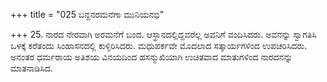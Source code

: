 +++
title = "025 ಬನ್ದನರಮನೆಗಾ ಮುನಿಯನಭಿ"

+++
25. ನಾರದ ನೇರವಾಗಿ ಅರಮನೆಗೆ ಬಂದ. ಆಸ್ಥಾನದಲ್ಲಿದ್ದವರೆಲ್ಲ ಅವನಿಗೆ ವಂದಿಸಿದರು. ಅವನನ್ನು ಸ್ವಾಗತಿಸಿ ಒಳಕ್ಕೆ ಕರೆತಂದು ಸಿಂಹಾಸನದಲ್ಲಿ ಕುಳ್ಳಿರಿಸಿದರು. ಮಧುಪರ್ಕವೇ ಮೊದಲಾದ ಸತ್ಕಾರ್ಯಗಳಿಂದ ಉಪಚರಿಸಿದರು. ಅನಂತರ ಧರ್ಮರಾಯ ಅತಿಶಯ ವಿನಯದಿಂದ ಹಸನ್ಮುಖಿಯಾಗಿ ಉಚಿತವಾದ ಮಾತುಗಳಿಂದ ನಾರದನನ್ನು ಮಾತನಾಡಿಸಿದ.